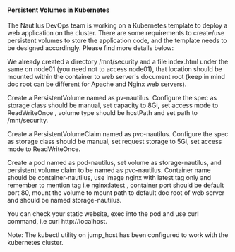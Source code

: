 #### Persistent Volumes in Kubernetes

The Nautilus DevOps team is working on a Kubernetes template to deploy a web application on the cluster. There are some requirements to create/use persistent volumes to store the application code, and the template needs to be designed accordingly. Please find more details below:


We already created a directory /mnt/security and a file index.html under the same on node01 (you need not to access node01), that location should be mounted within the container to web server's document root (keep in mind doc root can be different for Apache and Nginx web servers).

Create a PersistentVolume named as pv-nautilus. Configure the spec as storage class should be manual, set capacity to 8Gi, set access mode to ReadWriteOnce , volume type should be hostPath and set path to /mnt/security.

Create a PersistentVolumeClaim named as pvc-nautilus. Configure the spec as storage class should be manual, set request storage to 5Gi, set access mode to ReadWriteOnce.

Create a pod named as pod-nautilus, set volume as storage-nautilus, and persistent volume claim to be named as pvc-nautilus. Container name should be container-nautilus, use image nginx with latest tag only and remember to mention tag i.e nginx:latest , container port should be default port 80, mount the volume to mount path to default doc root of web server and should be named storage-nautilus.

You can check your static website, exec into the pod and use curl command, i.e curl http://localhost.

Note: The kubectl utility on jump_host has been configured to work with the kubernetes cluster.

